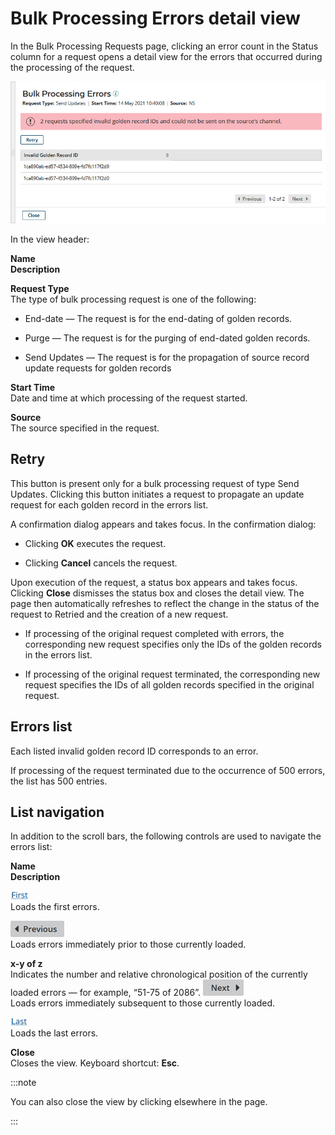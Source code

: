 # Bulk Processing Errors detail view 

<head>
  <meta name="guidename" content="DataHub"/>
  <meta name="context" content="GUID-979c9c8f-50b4-4e92-b800-45e505ee659d"/>
</head>


In the Bulk Processing Requests page, clicking an error count in the Status column for a request opens a detail view for the errors that occurred during the processing of the request.

![Bulk Processing Errors detail view](../Images/Reporting/img-hub-bulk_processing_errors_a48d06cc-0dee-4e54-b4d3-ddc4debb3444.jpg)

In the view header:

**Name**  
**Description**

**Request Type**    
The type of bulk processing request is one of the following:

- End-date — The request is for the end-dating of golden records.

- Purge — The request is for the purging of end-dated golden records.

- Send Updates — The request is for the propagation of source record update requests for golden records

**Start Time**  
Date and time at which processing of the request started.


**Source**  
The source specified in the request.

## **Retry** 

This button is present only for a bulk processing request of type Send Updates. Clicking this button initiates a request to propagate an update request for each golden record in the errors list.

A confirmation dialog appears and takes focus. In the confirmation dialog:

-   Clicking **OK** executes the request.

-   Clicking **Cancel** cancels the request.


Upon execution of the request, a status box appears and takes focus. Clicking **Close** dismisses the status box and closes the detail view. The page then automatically refreshes to reflect the change in the status of the request to Retried and the creation of a new request.

-   If processing of the original request completed with errors, the corresponding new request specifies only the IDs of the golden records in the errors list.

-   If processing of the original request terminated, the corresponding new request specifies the IDs of all golden records specified in the original request.


## Errors list 

Each listed invalid golden record ID corresponds to an error.

If processing of the request terminated due to the occurrence of 500 errors, the list has 500 entries.

## List navigation 

In addition to the scroll bars, the following controls are used to navigate the errors list:

**Name**  
**Description**

**![First](../Images/Common/main-bt-list-first_4d860db1-a3bf-4ccb-b1ae-3718146313a6.jpg)**  
Loads the first errors.

**![Previous](../Images/Common/main-bt-list-previous_fecf5522-8e9f-4a4a-b5f8-a70b4d5be5c0.jpg)**  
Loads errors immediately prior to those currently loaded.

**x-y of z**  
Indicates the number and relative chronological position of the currently loaded errors — for example, “51-75 of 2086”.
**![Next](../Images/Common/main-bt-list-next_fa70ff4f-be87-489f-8a03-c05acee8e2c0.jpg)**  
Loads errors immediately subsequent to those currently loaded.

**![Last](../Images/Common/main-bt-list-last_1750adde-aef7-4874-8e74-c9a0d692981b.jpg)**  
 Loads the last errors.

**Close**  
Closes the view. Keyboard shortcut: **Esc**.

:::note

You can also close the view by clicking elsewhere in the page.

:::